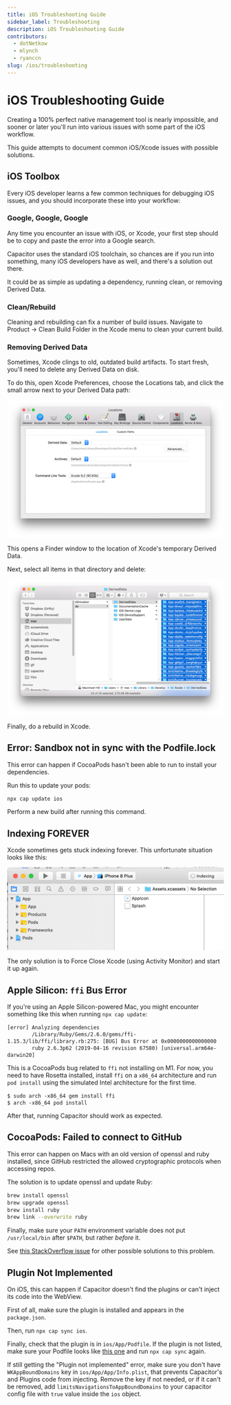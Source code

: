 ```yaml
---
title: iOS Troubleshooting Guide
sidebar_label: Troubleshooting
description: iOS Troubleshooting Guide
contributors:
  - dotNetkow
  - mlynch
  - ryanccn
slug: /ios/troubleshooting
---
```


# iOS Troubleshooting Guide

Creating a 100% perfect native management tool is nearly impossible, and sooner or later you'll run into various issues with some part of the iOS workflow.

This guide attempts to document common iOS/Xcode issues with possible solutions.

## iOS Toolbox

Every iOS developer learns a few common techniques for debugging iOS issues, and you should incorporate these into your workflow:

### Google, Google, Google

Any time you encounter an issue with iOS, or Xcode, your first step should be to copy and paste the error into a Google search.

Capacitor uses the standard iOS toolchain, so chances are if you run into something, many iOS developers have as well, and there's a solution out there.

It could be as simple as updating a dependency, running clean, or removing Derived Data.

### Clean/Rebuild

Cleaning and rebuilding can fix a number of build issues. Navigate to Product -> Clean Build Folder in the Xcode menu to clean your current build.

### Removing Derived Data

Sometimes, Xcode clings to old, outdated build artifacts. To start fresh, you'll need to delete any Derived Data on disk.

To do this, open Xcode Preferences, choose the Locations tab, and click the small arrow next to your Derived Data path:

![Locations](../../../static/img/docs/ios/location-prefs.png)

This opens a Finder window to the location of Xcode's temporary Derived Data.

Next, select all items in that directory and delete:

![Deleting Derived Data](../../../static/img/docs/ios/deleting-derived-data.png)

Finally, do a rebuild in Xcode.

## Error: Sandbox not in sync with the Podfile.lock

This error can happen if CocoaPods hasn't been able to run to install your dependencies.

Run this to update your pods:

```bash
npx cap update ios
```

Perform a new build after running this command.

## Indexing FOREVER

Xcode sometimes gets stuck indexing forever. This unfortunate situation looks like this:

![Xcode indexing](../../../static/img/docs/ios/indexing.png)

The only solution is to Force Close Xcode (using Activity Monitor) and start it up again.

## Apple Silicon: `ffi` Bus Error

If you're using an Apple Silicon-powered Mac, you might encounter something like this when running `npx cap update`:

```
[error] Analyzing dependencies
        /Library/Ruby/Gems/2.6.0/gems/ffi-1.15.3/lib/ffi/library.rb:275: [BUG] Bus Error at 0x0000000000000000
        ruby 2.6.3p62 (2019-04-16 revision 67580) [universal.arm64e-darwin20]
```

This is a CocoaPods bug related to `ffi` not installing on M1. For now, you need to have Rosetta installed, install `ffi` on a `x86_64` architecture and run `pod install` using the simulated Intel architecture for the first time.

```
$ sudo arch -x86_64 gem install ffi
$ arch -x86_64 pod install
```

After that, running Capacitor should work as expected.

## CocoaPods: Failed to connect to GitHub

This error can happen on Macs with an old version of openssl and ruby installed, since GitHub
restricted the allowed cryptographic protocols when accessing repos.

The solution is to update openssl and update Ruby:

```bash
brew install openssl
brew upgrade openssl
brew install ruby
brew link --overwrite ruby
```

Finally, make sure your `PATH` environment variable does not put `/usr/local/bin` after `$PATH`, but rather _before_ it.

See [this StackOverflow issue](https://stackoverflow.com/questions/38993527/cocoapods-failed-to-connect-to-github-to-update-the-cocoapods-specs-specs-repo/48996424#48996424) for other possible solutions to this problem.

## Plugin Not Implemented

On iOS, this can happen if Capacitor doesn't find the plugins or can't inject its code into the WebView.

First of all, make sure the plugin is installed and appears in the `package.json`.

Then, run `npx cap sync ios`.

Finally, check that the plugin is in `ios/App/Podfile`. If the plugin is not listed, make sure your Podfile looks like [this one](https://github.com/ionic-team/capacitor/blob/main/ios-template/App/Podfile) and run `npx cap sync` again.

If still getting the "Plugin not implemented" error, make sure you don't have `WKAppBoundDomains` key in `ios/App/App/Info.plist`, that prevents Capacitor's and Plugins code from injecting. Remove the key if not needed, or if it can't be removed, add `limitsNavigationsToAppBoundDomains` to your capacitor config file with `true` value inside the `ios` object.
